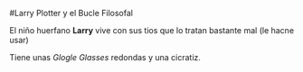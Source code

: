 #Larry Plotter y el Bucle Filosofal

El niño huerfano **Larry** vive con sus tios que lo tratan bastante mal
(le hacne usar)

Tiene unas *Glogle Glasses* redondas y una cicratiz.

